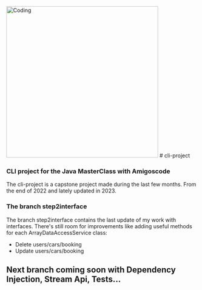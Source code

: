 <img alt="Coding" width="400" src="https://i.pinimg.com/originals/9c/8c/db/9c8cdbb2bd7b637edd5b3a767b74153a.gif">
# cli-project

### CLI project for the Java MasterClass with Amigoscode
The cli-project is a capstone project made during the last few months. From the end of 2022 and lately updated in 2023.


### The branch step2interface

The branch step2interface contains the last update of my work with interfaces. There's still room for improvements like adding useful methods for each ArrayDataAccessService class:
* Delete users/cars/booking
* Update users/cars/booking

## Next branch coming soon with Dependency Injection, Stream Api, Tests... 
